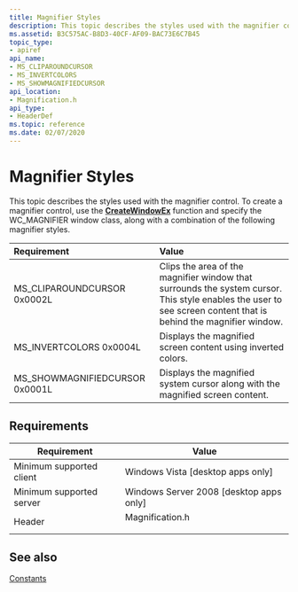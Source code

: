 ```yaml
---
title: Magnifier Styles
description: This topic describes the styles used with the magnifier control.
ms.assetid: B3C575AC-B8D3-40CF-AF09-BAC73E6C7B45
topic_type:
- apiref
api_name:
- MS_CLIPAROUNDCURSOR
- MS_INVERTCOLORS
- MS_SHOWMAGNIFIEDCURSOR
api_location:
- Magnification.h
api_type:
- HeaderDef
ms.topic: reference
ms.date: 02/07/2020
---
```


# Magnifier Styles

This topic describes the styles used with the magnifier control. To create a magnifier control, use the [**CreateWindowEx**](/windows/win32/api/winuser/nf-winuser-createwindowexa) function and specify the WC_MAGNIFIER window class, along with a combination of the following magnifier styles.

| Requirement | Value |
|:---|:---|
| MS_CLIPAROUNDCURSOR 0x0002L | Clips the area of the magnifier window that surrounds the system cursor. This style enables the user to see screen content that is behind the magnifier window. |
| MS_INVERTCOLORS 0x0004L | Displays the magnified screen content using inverted colors. |
| MS_SHOWMAGNIFIEDCURSOR 0x0001L | Displays the magnified system cursor along with the magnified screen content. |

## Requirements

| Requirement | Value |
|-------------------------------------|--------------------------------------------------------------------------------------------|
| Minimum supported client<br/> | Windows Vista \[desktop apps only\]<br/>                                             |
| Minimum supported server<br/> | Windows Server 2008 \[desktop apps only\]<br/>                                       |
| Header<br/>                   | <dl> <dt>Magnification.h</dt> </dl> |

## See also

[Constants](entry-magapi-constants.md)
